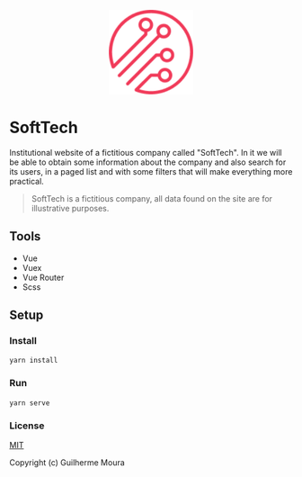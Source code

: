 <p align="center">
  <img
		style="object: contain; height: 150px"
		src="https://raw.githubusercontent.com/glhrmoura/softtech/main/src/static/images/logo.png"
	/>
</p>

# SoftTech

Institutional website of a fictitious company called "SoftTech". In it we will be able to obtain some information about the company and also search for its users, in a paged list and with some filters that will make everything more practical.

> SoftTech is a fictitious company, all data found on the site are for illustrative purposes.

## Tools

- Vue
- Vuex
- Vue Router
- Scss

## Setup

### Install

```
yarn install
```

### Run

```
yarn serve
```

### License

[MIT](https://github.com/glhrmoura/softtech/blob/main/LICENSE)

Copyright (c) Guilherme Moura
